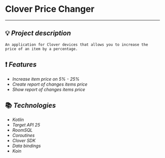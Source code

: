 ﻿# Clover Price Changer
___
## :bulb: ***Project description***

    An application for Clover devices that allows you to increase the price of an item by a percentage.
    
## :exclamation: ***Features***

+ *Increase item price on 5% - 25%*
+ *Create report of changes items price*
+ *Show report of changes items price*
    
## :books: ***Technologies***

+ *Kotlin*
+ *Target API 25*
+ *RoomSQL*
+ *Coroutines*
+ *Clover SDK*
+ *Data bindings*
+ *Koin*
